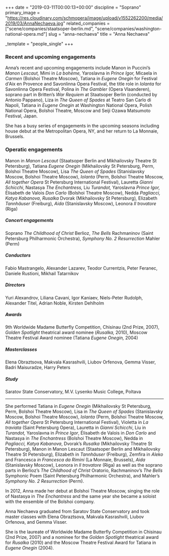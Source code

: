 +++
date = "2019-03-11T00:00:13+00:00"
discipline = "Soprano"
primary_image = "https://res.cloudinary.com/schmopera/image/upload/v1552262200/media/2019/03/AnnaNechaeva.jpg"
related_companies = ["scene/companies/staatsoper-berlin.md", "scene/companies/washington-national-opera.md"]
slug = "anna-nechaeva"
title = "Anna Nechaeva"

_template = "people_single"
+++
### Recent and upcoming engagements

Anna’s recent and upcoming engagements include Manon in Puccini’s _Manon Lescaut,_ Mimi in _La bohème,_ Yaroslavna in _Prince Igor,_ Micaela in _Carmen_ (Bolshoi Theatre Moscow), Tatiana in _Eugene Onegin_ for Festival d'Aix en Provence and Savonlinna Opera Festival, the title role in _Iolanta_ for Savonlinna Opera Festival, Polina in _The Gambler_ (Opera Vlaanderen), soprano part in Britten’s _War Requiem_ at Staatsoper Berlin (conducted by Antonio Pappano), Liza in _The Queen of Spades_ at Teatro San Carlo di Napoli, Tatiana in _Eugene Onegin_ at Washington National Opera, Polish National Opera, Bolshoi Theatre, Moscow and Seiji Ozawa Matsumoto Festival, Japan.

She has a busy series of engagements in the upcoming seasons including house debut at the Metropolitan Opera, NY, and her return to La Monnaie, Brussels.

### Operatic engagements

Manon in _Manon Lescaut_ (Staatsoper Berlin and Mikhailovsky Theatre St Petersburg), Tatiana _Eugene Onegin_ (Mikhailovsky St Petersburg, Perm, Bolshoi Theatre Moscow)_,_ Lisa _The Queen of Spades_ (Stanislavsky Moscow, Bolshoi Theatre Moscow), _Iolanta_ (Perm, Bolshoi Theatre Moscow, _All together Opera_ St Petersburg International Festival), Lauretta _Gianni Schicchi_, Nastasya _The Enchantress,_ Liu _Turandot,_ Yaroslavna _Prince Igor,_ Élisabeth de Valois _Don Carlo_ (Bolshoi Theatre Moscow), Nedda _Pagliacci, Katya Kabanova_, _Rusalka_ Dvorak (Mikhailovsky St Petersburg)_,_ Elizabeth _Tannhäuser_ (Freiburg), _Aida_ (Stanislavsky Moscow), Leonora _Il trovatore_ (Riga)

##### Concert engagements

Soprano _The Childhood of Christ_ Berlioz, _The Bells_ Rachmaninov (Saint Petersburg Philharmonic Orchestra), _Symphony No. 2 Resurrection_ Mahler (Perm)

##### Conductors

Fabio Mastrangelo, Alexander Lazarev, Teodor Currentzis, Peter Feranec, Daniele Rustioni, Mikhail Tatarnikov

##### Directors

Yuri Alexandrov, Liliana Cavani, Igor Kaniaev, Niels-Peter Rudolph, Alexander Titel, Adrian Noble, Kirsten Dehlholm

##### Awards

9th Worldwide Madame Butterfly Competition, Chisinau (2nd Prize, 2007), _Golden Spotlight_ theatrical award nominee (_Rusalka,_ 2010), Moscow Theatre Festival Award nominee (Tatiana _Eugene Onegin,_ 2004)

##### Masterclasses

Elena Obraztsova, Makvala Kasrashvili, Liubov Orfenova, Gemma Visser, Badri Maisuradze, Harry Peters

##### Study

Saratov State Conservatory, M.V. Lysenko Music College, Poltava

***

She performed Tatiana in _Eugene Onegin_ (Mikhailovsky St Petersburg, Perm, Bolshoi Theatre Moscow)_,_ Lisa in _The Queen of Spades_ (Stanislavsky Moscow, Bolshoi Theatre Moscow), _Iolanta_ (Perm, Bolshoi Theatre Moscow, _All together Opera_ St Petersburg International Festival), Violetta in _La traviata_ (Saint Petersburg Opera), Lauretta in _Gianni Schicchi_, Liu in _Turandot,_ Yaroslavna in _Prince Igor_, Élisabeth de Valois in _Don Carlo_ and Nastasya in _The Enchantress_ (Bolshoi Theatre Moscow), Nedda in _Pagliacci, Katya Kabanova_, Dvorak’s _Rusalka_ (Mikhailovsky Theatre St Petersburg), Manon in Manon Lescaut (Staatsoper Berlin and Mikhailovsky Theatre St Petersburg)​_,_ Elizabeth in _Tannhäuser_ (Freiburg)_,_ Zemfira in _Aleko_ and Francesca _in Francesca da Rimini_ (La Monnaie, Brussels), _Aida_ (Stanislavsky Moscow), Leonora in _Il trovatore_ (Riga) as well as the soprano parts in Berlioz’s _The Childhood of Christ_ Oratorio, Rachmaninov’s _The Bells_ Symphonic Poem (Saint Petersburg Philharmonic Orchestra), and Mahler’s _Symphony No. 2 Resurrection_ (Perm).

In 2012, Anna made her debut at Bolshoi Theatre Moscow, singing the role of Nastasya in _The Enchantress_ and the same year she became a soloist with the ensemble of the Bolshoi company.

Anna Nechaeva graduated from Saratov State Conservatory and took master classes with Elena Obraztsova, Makvala Kasrashvili, Liubov Orfenova, and Gemma Visser.

She is the laureate of Worldwide Madame Butterfly Competition in Chisinau (2nd Prize, 2007) and a nominee for the _Golden Spotlight_ theatrical award for _Rusalka_ (2010) and the Moscow Theatre Festival Award for Tatiana in _Eugene Onegin_ (2004).